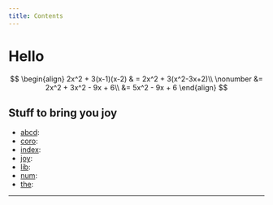 ```yaml
---
title: Contents
---
```


# Hello

$$
\begin{align}
2x^2 + 3(x-1)(x-2) & = 2x^2 + 3(x^2-3x+2)\\ \nonumber &= 2x^2 + 3x^2 - 9x + 6\\ &= 5x^2 - 9x + 6
\end{align}
$$


## Stuff to bring you joy

- [abcd](abcd.md): 
- [coro](coro.md): 
- [index](index.md): 
- [joy](joy.md): 
- [lib](lib.md): 
- [num](num.md): 
- [the](the.md): 

---

